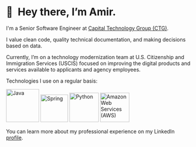 # 👋 &nbsp;**Hey there, I’m Amir.**

I'm a Senior Software Engineer at [Capital Technology Group (CTG)](https://capitaltg.com).

I value clean code, quality technical documentation, and making decisions based on data.

Currently, I’m on a technology modernization team at U.S. Citizenship and Immigration Services (USCIS) 
focused on improving the digital products and services available to applicants and agency employees.

Technologies I use on a regular basis:

<span>
<img src="https://github.com/yurijserrano/Github-Profile-Readme-Logos/blob/master/programming%20languages/java.svg" alt="Java" width="90"/>
<img src="https://github.com/yurijserrano/Github-Profile-Readme-Logos/blob/master/frameworks/spring.svg" alt="Spring" width="75"/>
<img src="https://github.com/yurijserrano/Github-Profile-Readme-Logos/blob/master/programming%20languages/python.svg" alt="Python" width="80"/>
<img src="https://raw.githubusercontent.com/yurijserrano/Github-Profile-Readme-Logos/master/cloud/amazon.svg" alt="Amazon Web Services (AWS)" width="80"/>
</span>

You can learn more about my professional experience on my LinkedIn [profile](https://www.linkedin.com/in/amirboroumand/).


<!---
codebyamir/codebyamir is a ✨ special ✨ repository because its `README.md` (this file) appears on your GitHub profile.
You can click the Preview link to take a look at your changes.
--->
